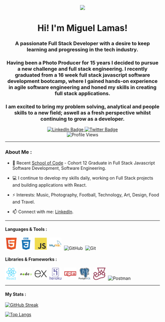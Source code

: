 <div id="header" align="center" >
  <img src="https://media.giphy.com/media/XwBzLXzYq7ljHBXkHk/giphy.gif" width="300"/>
</div>

<div>
<h1 align="center">Hi! I'm Miguel Lamas!</h1>
  <h3 align="center">A passionate Full Stack Developer with a desire to keep learning and progressing in the tech industry.</h3>
    <h3 align="center">Having been a Photo Producer for 15 years I decided to pursue a new challenge and full stack engineering. I recently graduated from a 16 week full stack javascript software development bootcamp, where I gained hands-on experience in agile software engineering and honed my skills in creating full stack applications. </h3>
  <h3 align="center">I am excited to bring my problem solving, analytical and people skills to a new field; aswell as a fresh perspective whilst continuing to grow as a developer.
</div>
<div id="badges" align="center">
  <a href="https://www.linkedin.com/in/lamasmiguel/">
    <img src="https://img.shields.io/badge/LinkedIn-blue?style=for-the-badge&logo=linkedin&logoColor=white" alt="LinkedIn Badge"/>
  </a>
  <a href="https://twitter.com/lamasmigs">
    <img src="https://img.shields.io/badge/Twitter-blue?style=for-the-badge&logo=twitter&logoColor=white" alt="Twitter Badge"/>
  </a>
</div>

<div id="counter" align="center">
  <img src="https://komarev.com/ghpvc/?username=MiguelLamas&style=flat-square&color=red" alt="Profile Views"/>
</div>  


---
### About Me :

- :seedling: Recent <a href="https://www.schoolofcode.co.uk/">School of Code</a> - Cohort 12 Graduate in Full Stack Javascript Software Development, Software Engineering.

- :computer: I continue to develop my skills daily, working on Full Stack projects and building applications with React.
- :zap: Interests: Music, Photography, Football, Technology, Art, Design, Food and Travel.
- :mailbox: Connect with me: <a href="https://www.linkedin.com/in/lamasmiguel/">LinkedIn</a>.

---
#### Languages & Tools :
  <img src="https://github.com/devicons/devicon/blob/master/icons/html5/html5-original.svg" title="HTML5" alt="HTML" width="40" height="40"/>&nbsp;
  <img src="https://github.com/devicons/devicon/blob/master/icons/css3/css3-plain-wordmark.svg"  title="CSS3" alt="CSS" width="40" height="40"/>&nbsp;
  <img src="https://github.com/devicons/devicon/blob/master/icons/javascript/javascript-original.svg" title="JavaScript" alt="JavaScript" width="40" height="40"/>&nbsp;
  <img src="https://github.com/devicons/devicon/blob/master/icons/mysql/mysql-original-wordmark.svg" title="MySQL"  alt="MySQL" width="40" height="40"/>&nbsp;
   <img src="https://uxwing.com/wp-content/themes/uxwing/download/brands-and-social-media/github-icon.svg" title="GitHub"  alt="GitHub" width="40" height="40"/>&nbsp;
  <img src="https://uxwing.com/wp-content/themes/uxwing/download/brands-and-social-media/git-icon.svg" title="Git"  alt="Git" width="40" height="40"/>&nbsp;
 

#### Libraries & Frameworks :
  <img src="https://github.com/devicons/devicon/blob/master/icons/react/react-original-wordmark.svg" title="React" alt="React" width="40" height="40"/>&nbsp;
  <img src="https://github.com/devicons/devicon/blob/master/icons/nodejs/nodejs-original-wordmark.svg" title="NodeJS" alt="NodeJS" width="40" height="40"/>&nbsp;
  <img src="https://github.com/devicons/devicon/blob/master/icons/express/express-original.svg" title="Express" alt="Express" width="40" height="40"/>&nbsp;
  <img src="https://github.com/devicons/devicon/blob/master/icons/heroku/heroku-original-wordmark.svg" title="Heroku" alt="Heroku" width="40" height="40"/>&nbsp;
  <img src="https://github.com/devicons/devicon/blob/master/icons/npm/npm-original-wordmark.svg" title="npm" alt="npm" width="40" height="40"/>&nbsp;
  <img src="https://github.com/devicons/devicon/blob/master/icons/postgresql/postgresql-original-wordmark.svg" title="PostgreSQL" alt="PostgreSQL" width="40" height="40"/>&nbsp;
  <img src="https://github.com/devicons/devicon/blob/master/icons/jest/jest-plain.svg" title="Jest" alt="Jest" width="40" height="40"/>&nbsp;
  <img src="https://uxwing.com/wp-content/themes/uxwing/download/brands-and-social-media/postman-icon.svg" title="Postman" alt="Postman" width="40" height="40"/>&nbsp;

---
#### My Stats :

[![GitHub Streak](http://github-readme-streak-stats.herokuapp.com?user=MiguelLamas&theme=tokyonight&date_format=j%20M%5B%20Y%5D&currStreakNum=DD2727)](https://git.io/streak-stats)

[![Top Langs](https://github-readme-stats.vercel.app/api/top-langs/?username=MiguelLamas&layout=compact&theme=tokyonight)](https://github.com/MiguelLamas/github-readme-stats)


          
          
         

